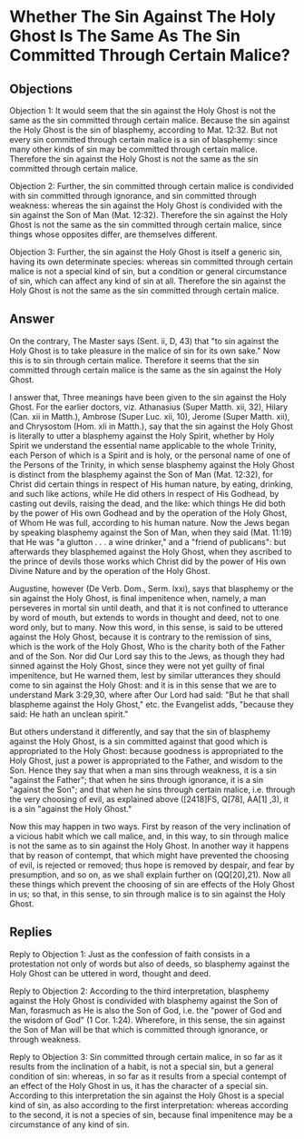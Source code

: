 # Whether The Sin Against The Holy Ghost Is The Same As The Sin Committed Through Certain Malice?

## Objections

Objection 1: It would seem that the sin against the Holy Ghost is not the same as the sin committed through certain malice. Because the sin against the Holy Ghost is the sin of blasphemy, according to Mat. 12:32. But not every sin committed through certain malice is a sin of blasphemy: since many other kinds of sin may be committed through certain malice. Therefore the sin against the Holy Ghost is not the same as the sin committed through certain malice.

Objection 2: Further, the sin committed through certain malice is condivided with sin committed through ignorance, and sin committed through weakness: whereas the sin against the Holy Ghost is condivided with the sin against the Son of Man (Mat. 12:32). Therefore the sin against the Holy Ghost is not the same as the sin committed through certain malice, since things whose opposites differ, are themselves different.

Objection 3: Further, the sin against the Holy Ghost is itself a generic sin, having its own determinate species: whereas sin committed through certain malice is not a special kind of sin, but a condition or general circumstance of sin, which can affect any kind of sin at all. Therefore the sin against the Holy Ghost is not the same as the sin committed through certain malice.

## Answer

On the contrary, The Master says (Sent. ii, D, 43) that "to sin against the Holy Ghost is to take pleasure in the malice of sin for its own sake." Now this is to sin through certain malice. Therefore it seems that the sin committed through certain malice is the same as the sin against the Holy Ghost.

I answer that, Three meanings have been given to the sin against the Holy Ghost. For the earlier doctors, viz. Athanasius (Super Matth. xii, 32), Hilary (Can. xii in Matth.), Ambrose (Super Luc. xii, 10), Jerome (Super Matth. xii), and Chrysostom (Hom. xli in Matth.), say that the sin against the Holy Ghost is literally to utter a blasphemy against the Holy Spirit, whether by Holy Spirit we understand the essential name applicable to the whole Trinity, each Person of which is a Spirit and is holy, or the personal name of one of the Persons of the Trinity, in which sense blasphemy against the Holy Ghost is distinct from the blasphemy against the Son of Man (Mat. 12:32), for Christ did certain things in respect of His human nature, by eating, drinking, and such like actions, while He did others in respect of His Godhead, by casting out devils, raising the dead, and the like: which things He did both by the power of His own Godhead and by the operation of the Holy Ghost, of Whom He was full, according to his human nature. Now the Jews began by speaking blasphemy against the Son of Man, when they said (Mat. 11:19) that He was "a glutton . . . a wine drinker," and a "friend of publicans": but afterwards they blasphemed against the Holy Ghost, when they ascribed to the prince of devils those works which Christ did by the power of His own Divine Nature and by the operation of the Holy Ghost.

Augustine, however (De Verb. Dom., Serm. lxxi), says that blasphemy or the sin against the Holy Ghost, is final impenitence when, namely, a man perseveres in mortal sin until death, and that it is not confined to utterance by word of mouth, but extends to words in thought and deed, not to one word only, but to many. Now this word, in this sense, is said to be uttered against the Holy Ghost, because it is contrary to the remission of sins, which is the work of the Holy Ghost, Who is the charity both of the Father and of the Son. Nor did Our Lord say this to the Jews, as though they had sinned against the Holy Ghost, since they were not yet guilty of final impenitence, but He warned them, lest by similar utterances they should come to sin against the Holy Ghost: and it is in this sense that we are to understand Mark 3:29,30, where after Our Lord had said: "But he that shall blaspheme against the Holy Ghost," etc. the Evangelist adds, "because they said: He hath an unclean spirit."

But others understand it differently, and say that the sin of blasphemy against the Holy Ghost, is a sin committed against that good which is appropriated to the Holy Ghost: because goodness is appropriated to the Holy Ghost, just a power is appropriated to the Father, and wisdom to the Son. Hence they say that when a man sins through weakness, it is a sin "against the Father"; that when he sins through ignorance, it is a sin "against the Son"; and that when he sins through certain malice, i.e. through the very choosing of evil, as explained above ([2418]FS, Q[78], AA[1] ,3), it is a sin "against the Holy Ghost."

Now this may happen in two ways. First by reason of the very inclination of a vicious habit which we call malice, and, in this way, to sin through malice is not the same as to sin against the Holy Ghost. In another way it happens that by reason of contempt, that which might have prevented the choosing of evil, is rejected or removed; thus hope is removed by despair, and fear by presumption, and so on, as we shall explain further on (QQ[20],21). Now all these things which prevent the choosing of sin are effects of the Holy Ghost in us; so that, in this sense, to sin through malice is to sin against the Holy Ghost.

## Replies

Reply to Objection 1: Just as the confession of faith consists in a protestation not only of words but also of deeds, so blasphemy against the Holy Ghost can be uttered in word, thought and deed.

Reply to Objection 2: According to the third interpretation, blasphemy against the Holy Ghost is condivided with blasphemy against the Son of Man, forasmuch as He is also the Son of God, i.e. the "power of God and the wisdom of God" (1 Cor. 1:24). Wherefore, in this sense, the sin against the Son of Man will be that which is committed through ignorance, or through weakness.

Reply to Objection 3: Sin committed through certain malice, in so far as it results from the inclination of a habit, is not a special sin, but a general condition of sin: whereas, in so far as it results from a special contempt of an effect of the Holy Ghost in us, it has the character of a special sin. According to this interpretation the sin against the Holy Ghost is a special kind of sin, as also according to the first interpretation: whereas according to the second, it is not a species of sin, because final impenitence may be a circumstance of any kind of sin.